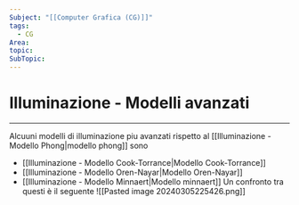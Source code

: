 ```yaml
---
Subject: "[[Computer Grafica (CG)]]"
tags:
  - CG
Area: 
topic: 
SubTopic:
---
```


# Illuminazione - Modelli avanzati
---
Alcuuni modelli di illuminazione piu avanzati rispetto al [[Illuminazione - Modello Phong|modello phong]] sono
- [[Illuminazione - Modello Cook-Torrance|Modello Cook-Torrance]]
- [[Illuminazione - Modello Oren-Nayar|Modello Oren-Nayar]]
- [[Illuminazione - Modello Minnaert|Modello minnaert]]
Un confronto tra questi è il seguente
![[Pasted image 20240305225426.png]]